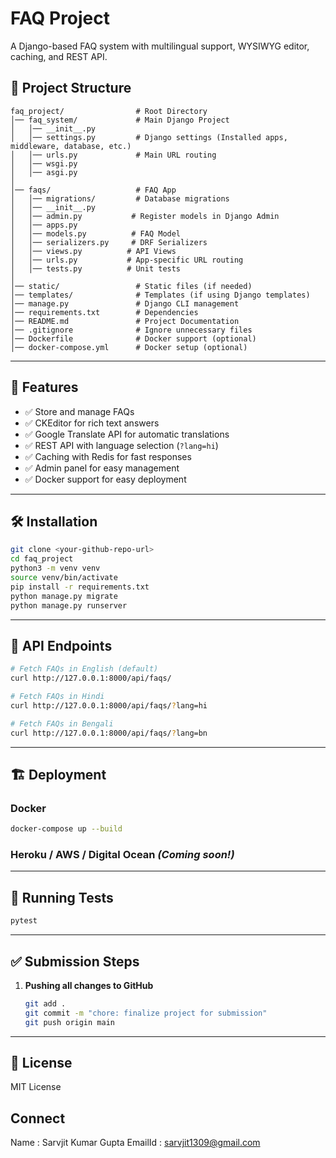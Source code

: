 # FAQ Project

A Django-based FAQ system with multilingual support, WYSIWYG editor, caching, and REST API.

## 📂 Project Structure
```
faq_project/                # Root Directory
│── faq_system/             # Main Django Project
│   │── __init__.py
│   │── settings.py         # Django settings (Installed apps, middleware, database, etc.)
│   │── urls.py             # Main URL routing
│   │── wsgi.py
│   │── asgi.py
│
│── faqs/                   # FAQ App
│   │── migrations/         # Database migrations
│   │── __init__.py
│   │── admin.py           # Register models in Django Admin
│   │── apps.py
│   │── models.py          # FAQ Model
│   │── serializers.py     # DRF Serializers
│   │── views.py          # API Views
│   │── urls.py           # App-specific URL routing
│   │── tests.py          # Unit tests
│
│── static/                 # Static files (if needed)
│── templates/              # Templates (if using Django templates)
│── manage.py               # Django CLI management
│── requirements.txt        # Dependencies
│── README.md               # Project Documentation
│── .gitignore              # Ignore unnecessary files
│── Dockerfile              # Docker support (optional)
│── docker-compose.yml      # Docker setup (optional)
```

---

## 🚀 Features
- ✅ Store and manage FAQs
- ✅ CKEditor for rich text answers
- ✅ Google Translate API for automatic translations
- ✅ REST API with language selection (`?lang=hi`)
- ✅ Caching with Redis for fast responses
- ✅ Admin panel for easy management
- ✅ Docker support for easy deployment

---

## 🛠 Installation
```bash
git clone <your-github-repo-url>
cd faq_project
python3 -m venv venv
source venv/bin/activate
pip install -r requirements.txt
python manage.py migrate
python manage.py runserver
```

---

## 📡 API Endpoints
```bash
# Fetch FAQs in English (default)
curl http://127.0.0.1:8000/api/faqs/

# Fetch FAQs in Hindi
curl http://127.0.0.1:8000/api/faqs/?lang=hi

# Fetch FAQs in Bengali
curl http://127.0.0.1:8000/api/faqs/?lang=bn
```

---

## 🏗 Deployment
### **Docker**
```bash
docker-compose up --build
```
### **Heroku / AWS / Digital Ocean** *(Coming soon!)*

---

## 🧪 Running Tests
```bash
pytest
```

---

## ✅ Submission Steps
1. **Pushing  all changes to GitHub**
   ```bash
   git add .
   git commit -m "chore: finalize project for submission"
   git push origin main
   ```


---

## 📝 License
MIT License



## Connect 
Name : Sarvjit Kumar Gupta
EmailId : sarvjit1309@gmail.com
